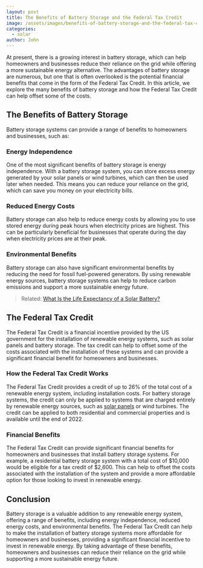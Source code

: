 ```yaml
---
layout: post
title: The Benefits of Battery Storage and the Federal Tax Credit
image: /assets/images/benefits-of-battery-storage-and-the-federal-tax-credit.png
categories:
  - solar
author: John
---
```

At present, there is a growing interest in battery storage, which can help homeowners and businesses reduce their reliance on the grid while offering a more sustainable energy alternative. The advantages of battery storage are numerous, but one that is often overlooked is the potential financial benefits that come in the form of the Federal Tax Credit. In this article, we explore the many benefits of battery storage and how the Federal Tax Credit can help offset some of the costs.



## The Benefits of Battery Storage

Battery storage systems can provide a range of benefits to homeowners and businesses, such as:



### Energy Independence

One of the most significant benefits of battery storage is energy independence. With a battery storage system, you can store excess energy generated by your solar panels or wind turbines, which can then be used later when needed. This means you can reduce your reliance on the grid, which can save you money on your electricity bills.



### Reduced Energy Costs

Battery storage can also help to reduce energy costs by allowing you to use stored energy during peak hours when electricity prices are highest. This can be particularly beneficial for businesses that operate during the day when electricity prices are at their peak.



### Environmental Benefits

Battery storage can also have significant environmental benefits by reducing the need for fossil fuel-powered generators. By using renewable energy sources, battery storage systems can help to reduce carbon emissions and support a more sustainable energy future.



> Related: [What Is the Life Expectancy of a Solar Battery?](https://solarinstaller.me/what-is-the-life-expectancy-of-a-solar-battery/)



## The Federal Tax Credit

The Federal Tax Credit is a financial incentive provided by the US government for the installation of renewable energy systems, such as solar panels and battery storage. The tax credit can help to offset some of the costs associated with the installation of these systems and can provide a significant financial benefit for homeowners and businesses.



### How the Federal Tax Credit Works

The Federal Tax Credit provides a credit of up to 26% of the total cost of a renewable energy system, including installation costs. For battery storage systems, the credit can only be applied to systems that are charged entirely by renewable energy sources, such as [solar panels](https://solarinstaller.me/are-solar-panels-a-good-investment-for-you/) or wind turbines. The credit can be applied to both residential and commercial properties and is available until the end of 2022.



### Financial Benefits

The Federal Tax Credit can provide significant financial benefits for homeowners and businesses that install battery storage systems. For example, a residential battery storage system with a total cost of $10,000 would be eligible for a tax credit of $2,600. This can help to offset the costs associated with the installation of the system and provide a more affordable option for those looking to invest in renewable energy.



## Conclusion

Battery storage is a valuable addition to any renewable energy system, offering a range of benefits, including energy independence, reduced energy costs, and environmental benefits. The Federal Tax Credit can help to make the installation of battery storage systems more affordable for homeowners and businesses, providing a significant financial incentive to invest in renewable energy. By taking advantage of these benefits, homeowners and businesses can reduce their reliance on the grid while supporting a more sustainable energy future.